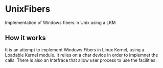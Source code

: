 # UnixFibers
Implementation of Windows fibers in Unix using a LKM

## How it works
It is an attempt to implement Windows Fibers in Linux Kernel, using a Loadable Kernel module.
It relies on a char device in order to implemnet the calls. 
There is also an Intefrace that allow user process to use the facilities.
